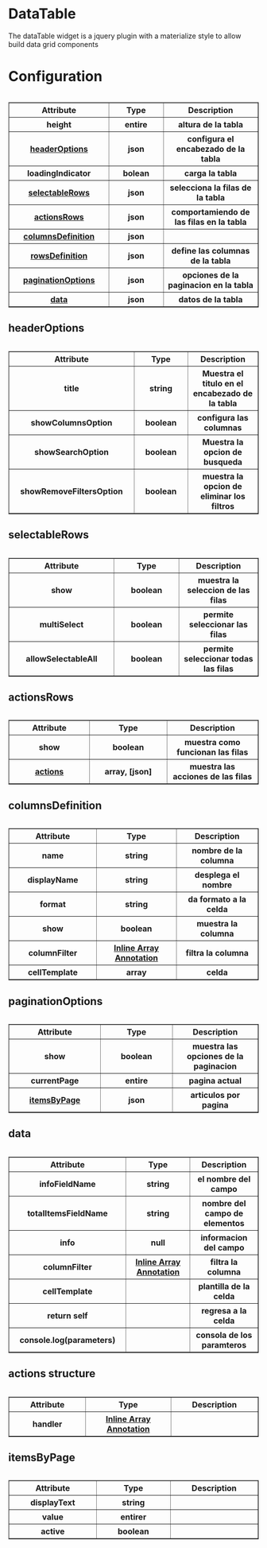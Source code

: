 


<h1>DataTable</h1>

The dataTable widget is a jquery plugin with a materialize style to allow build data grid components

<h1>Configuration</h1>

<table>
<table border="1" cellpadding="15" cellspacing="0" width="75%">
       
 <th width="10%"scope="col">Attribute</th>
 <th width="10%"scope="col">Type</th>
 <th width="10%"scope="col">Description</th>

 <tr>
    
 <th>height</th>
 <th>entire</th>
 <th>altura de la tabla</th>
            
 </tr>
 
<tr>
    
 <th><a href="#headerOptions">headerOptions</th></a>
 <th>json</th>
 <th>configura el encabezado de la tabla</th>
            
 </tr>
 
 <tr>
    
 <th>loadingIndicator</th>
 <th>bolean</th>
 <th>carga la tabla</th>
            
 </tr>
 
 <tr>
    
 <th><a href="#selectableRows">selectableRows</th></a>
 <th>json</th>
 <th>selecciona la filas de la tabla</th>
            
 </tr>
 
 <tr>
    
 <th><a href="#actionsRows">actionsRows</th><a/>
 <th>json</th>
 <th>comportamiendo de las filas en la tabla</th>
            
 </tr>
 
 <tr>
    
 <th><a href="#columnsDefinition">columnsDefinition</th></a>
 <th>json</th>
 <th></th>
            
 </tr>
 
 <tr>
    
 <th><a href="#rowsDefinition">rowsDefinition</th></a>
 <th>json</th>
 <th>define las columnas de la tabla</th>
            
 </tr>
 
 <tr>
    
 <th><a href="#paginationOptions">paginationOptions</th>
 <th>json</th>
 <th>opciones de la paginacion en la tabla</th>
            
 </tr>
 
 <tr>
    
 <th><a href="#data">data</th></a>
 <th>json</th>
 <th>datos de la tabla</th>
            
 </tr>
</table>





           
  <h2 id="headerOptions">headerOptions</h2>
    <table>
   <table border="1" cellpadding="15" cellspacing="0" width="75%">
                 

 <th width="10%"scope="col">Attribute</th>
 <th width="10%"scope="col">Type</th>
 <th width="10%"scope="col">Description</th>
                   
<tr>
 <th>title </th>
 <th>string</th>
 <th>Muestra el titulo en el encabezado de la tabla</th>
            
 </tr>
            
 <tr>
 <th>showColumnsOption</th>
 <th>boolean</th>
 <th>configura las columnas</th>
  </tr>
            
  <tr>
  <th> showSearchOption</td>
  <th>boolean</th>
  <th>Muestra la opcion de busqueda </th>
  </tr>
  
  <tr>
  <th> showRemoveFiltersOption</th>
  <th>boolean</th>
  <th>muestra la opcion de eliminar los filtros</th>
  </tr>
  
  
  </table>
  
<h2 id="selectableRows">selectableRows</h2>
<table>
<table border="1" cellpadding="15" cellspacing="0" width="75%">
       
 <th width="10%"scope="col">Attribute</th>
 <th width="10%"scope="col">Type</th>
 <th width="10%"scope="col">Description</th>

 <tr>
 <th>show</th>
 <th>boolean</th>
 <th>muestra la seleccion de las filas </th>
 </tr>
 
 <tr>
 <th>multiSelect</th>
 <th>boolean</th>
 <th>permite seleccionar las filas</th>
 </tr>
 
<tr>
 <th> allowSelectableAll</th>
 <th>boolean</th>
 <th>permite seleccionar todas las filas</th>
 </tr>
 </table>
            

 <h2 id="actionsRows">actionsRows</h2>  
 <table>
 <table border="1" cellpadding="15" cellspacing="0" width="75%">
               
 <th width="10%"scope="col">Attribute</th>
 <th width="10%"scope="col">Type</th>
 <th width="10%"scope="col">Description</th>
 </tr>

 
 <tr>
<th>show</th>
<th>boolean</th>
<th>muestra como funcionan las filas</th>
</tr>
            
  <tr>
<th><a href="actions structure">actions</th></a>
<th>array, [json]</th>
<th>muestra las acciones de las filas</th>
</tr>
 </table> 


 <h2 id="columnsDefinition">columnsDefinition</h2>
 <table>

  <table border="1" cellpadding="15" cellspacing="0" width="75%">
                                                               
 <th width="10%"scope="col">Attribute</th>
 <th width="10%"scope="col">Type</th>
 <th width="10%"scope="col">Description</th>
 <tr>
 <th>name</th>
 <th>string</th>
 <th>nombre de la columna</th>
 </tr>
   
 <tr>
<th>displayName</th>
 <th>string</th>
 <th>desplega el nombre</th> 
</tr> 

<tr>
 <th>format</th>
 <th>string</th>
 <th>da formato a la celda</th>
 </tr> 
 
 <tr>
 <th>show</th>
 <th>boolean</th>
 <th>muestra la columna</th>
 </tr>
 
 <tr>
 <th>columnFilter</th>
 <th><a href="https://docs.angularjs.org/guide/di">Inline Array Annotation</th></a>
 <th>filtra la columna</th>
 </tr> 
 
  <tr>
 <th>cellTemplate</th>
 <th>array</th>
 <th>celda</th>
 </tr> 
 
  </table>
 
 
 <h2 id="paginationOptions">paginationOptions</h2>  
     <table>
         
 <table border="1" cellpadding="15" cellspacing="0" width="75%">
                    
 <th width="10%"scope="col">Attribute</th>
 <th width="10%"scope="col">Type</th>
 <th width="10%"scope="col">Description</th>
 
  <tr> 
 <th>show</th>
 <th>boolean</th>
 <th>muestra las opciones de la paginacion</th>   
 </tr>
 
<tr>  
<th>currentPage</th>
<th>entire</th>
<th>pagina actual</th>    
</tr>

<tr>  
<th><a href="#itemsByPage">itemsByPage</th>
<th>json</th>
<th>articulos por pagina</th>    
</tr>   
 </table>
 
<h2 id="data">data</h2>  
<table>
                                                  
<table border="1" cellpadding="15" cellspacing="0" width="75%">
 <th width="10%"scope="col">Attribute</th>
 <th width="10%"scope="col">Type</th>
 <th width="10%"scope="col">Description</th>
                                                                   
 <tr>
<th>infoFieldName</th>
<th>string</th>
<th> el nombre del campo</th>
</tr>

<tr>   
<th>totalItemsFieldName</th>
<th>string</th>
<th>nombre del campo de elementos</th>   
</tr>           

<tr>
<th>info</th>
<th>null</th>
<th>informacion del campo</th>
</tr>



<tr>    
<th>columnFilter</th>
<th><a href="https://docs.angularjs.org/guide/di">Inline Array Annotation</th></a></th>
<th>filtra la columna</th>
</tr> 

<tr>    
<th>cellTemplate</th>
<th></th>
<th>plantilla de la celda</th>
</tr>    
             
<tr>    
<th>return self</th>
<th></th>
<th>regresa a la celda</th>
</tr> 

<tr>
<th>console.log(parameters)</th>
<th></th>
<th>consola de los paramteros</th>
</tr>   
</table>

<h2 id="actions structure">actions structure</h2>
 <table>

  <table border="1" cellpadding="15" cellspacing="0" width="75%">
                                                               
 <th width="10%"scope="col">Attribute</th>
 <th width="10%"scope="col">Type</th>
 <th width="10%"scope="col">Description</th>


 <tr>
    <th>handler</th>
    <th><a href="https://docs.angularjs.org/guide/di">Inline Array Annotation</th></a></th>
    <th></th>
    </tr>
    </table>
    
<h2 id=" itemsByPage">itemsByPage</h2>
 <table>

  <table border="1" cellpadding="15" cellspacing="0" width="75%">
                                                               
 <th width="10%"scope="col">Attribute</th>
 <th width="10%"scope="col">Type</th>
 <th width="10%"scope="col">Description</th>


 <tr>
    <th>displayText</th>
    <th>string</th>
    <th></th>
    </tr>

 <tr>
    <th>value</th>
    <th>entirer</th>
    <th></th>
    </tr>
<tr>
    <th>active</th>
    <th>boolean</th>
    <th></th>
    </tr>
</table>

























                     
        
        
               
                        
        
        
        











     



